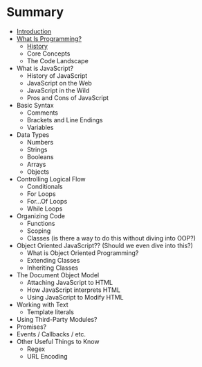 # Summary

* [Introduction](README.md)
* [What Is Programming?](what-is-programming/README.md)
  * [History](what-is-programming/history.md)
  * Core Concepts
  * The Code Landscape
* What is JavaScript?
  * History of JavaScript
  * JavaScript on the Web
  * JavaScript in the Wild
  * Pros and Cons of JavaScript
* Basic Syntax
  * Comments
  * Brackets and Line Endings
  * Variables
* Data Types
  * Numbers
  * Strings
  * Booleans
  * Arrays
  * Objects
* Controlling Logical Flow
  * Conditionals
  * For Loops
  * For...Of Loops
  * While Loops
* Organizing Code
  * Functions
  * Scoping
  * Classes \(is there a way to do this without diving into OOP?\)
* Object Oriented JavaScript?? \(Should we even dive into this?\)
  * What is Object Oriented Programming?
  * Extending Classes
  * Inheriting Classes
* The Document Object Model
  * Attaching JavaScript to HTML
  * How JavaScript interprets HTML
  * Using JavaScript to Modify HTML
* Working with Text
  * Template literals
* Using Third-Party Modules?
* Promises?
* Events / Callbacks / etc.
* Other Useful Things to Know
  * Regex
  * URL Encoding



